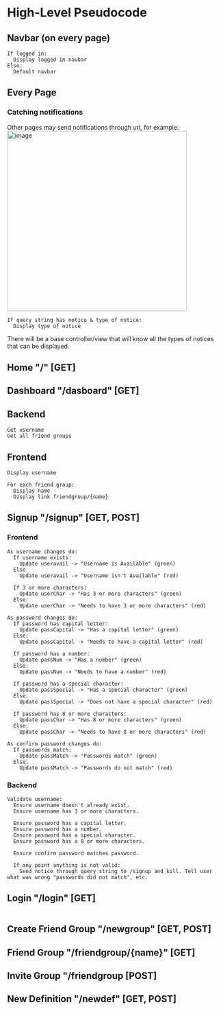 # High-Level Pseudocode

## Navbar (on every page)

```
If logged in:
  Display logged in navbar
Else:
  Default navbar
```

## Every Page

### Catching notifications
Other pages may send notifications through url, for example: <br>
<img width="420" alt="image" src="https://github.com/Laptop-Salad/Frendnary/assets/80591698/6dfc4246-c921-44e8-9c19-d6e800cd6bc5">


```
If query string has notice & type of notice:
  Display type of notice
```

There will be a base controller/view that will know all the types of notices that can be displayed.

## Home "/" [GET]

## Dashboard "/dasboard" [GET]

## Backend
```
Get username
Get all friend groups
```

## Frontend
```
Display username

For each friend group:
  Display name
  Display link friendgroup/{name}
```

## Signup "/signup" [GET, POST]

### Frontend

```
As username changes do:
  If username exists:
    Update useravail -> "Username is Available" (green)
  Else
    Update useravail -> "Username isn't Available" (red)

  If 3 or more characters:
    Update userChar -> "Has 3 or more characters" (green)
  Else:
    Update userChar -> "Needs to have 3 or more characters" (red)

As password changes do:
  If password has capital letter:
    Update passCapital -> "Has a capital letter" (green)
  Else:
    Update passCapital -> "Needs to have a capital letter" (red)

  If password has a number:
    Update passNum -> "Has a number" (green)
  Else:
    Update passNum -> "Needs to have a number" (red)

  If password has a special character:
    Update passSpecial -> "Has a special character" (green)
  Else:
    Update passSpecial -> "Does not have a special character" (red)

  If password has 8 or more characters:
    Update passChar -> "Has 8 or more characters" (green)
  Else:
    Update passChar -> "Needs to have 8 or more characters" (red)

As confirm password changes do:
  If passwords match:
    Update passMatch -> "Passwords match" (green)
  Else:
    Update passMatch -> "Passwords do not match" (red)
```

### Backend


```
Validate username:
  Ensure username doesn't already exist. 
  Ensure username has 3 or more characters.

  Ensure password has a capital letter.
  Ensure password has a number.
  Ensure password has a special character.
  Ensure password has a 8 or more characters.

  Ensure confirm password matches password.

  If any point anything is not valid:
    Send notice through query string to /signup and kill. Tell user what was wrong "passwords did not match", etc.

```

## Login "/login" [GET]

```

```

## Create Friend Group "/newgroup" [GET, POST]

## Friend Group "/friendgroup/{name}" [GET]

## Invite Group "/friendgroup [POST]

## New Definition "/newdef" [GET, POST]
